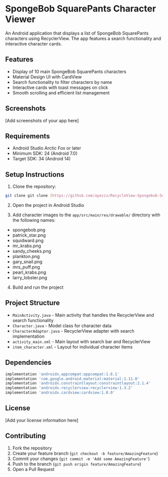 # SpongeBob SquarePants Character Viewer

An Android application that displays a list of SpongeBob SquarePants characters using RecyclerView. The app features a search functionality and interactive character cards.

## Features

- Display of 10 main SpongeBob SquarePants characters
- Material Design UI with CardView
- Search functionality to filter characters by name
- Interactive cards with toast messages on click
- Smooth scrolling and efficient list management

## Screenshots

[Add screenshots of your app here]

## Requirements

- Android Studio Arctic Fox or later
- Minimum SDK: 24 (Android 7.0)
- Target SDK: 34 (Android 14)

## Setup Instructions

1. Clone the repository:
```bash
git clone git clone [https://github.com/ayezix/RecycleView-Spongebob-Squarepants](https://github.com/ayezix/RecycleView-SpongeBob).git
```

2. Open the project in Android Studio

3. Add character images to the `app/src/main/res/drawable/` directory with the following names:
- spongebob.png
- patrick_star.png
- squidward.png
- mr_krabs.png
- sandy_cheeks.png
- plankton.png
- gary_snail.png
- mrs_puff.png
- pearl_krabs.png
- larry_lobster.png

4. Build and run the project

## Project Structure

- `MainActivity.java` - Main activity that handles the RecyclerView and search functionality
- `Character.java` - Model class for character data
- `CharacterAdapter.java` - RecyclerView adapter with search implementation
- `activity_main.xml` - Main layout with search bar and RecyclerView
- `item_character.xml` - Layout for individual character items

## Dependencies

```gradle
implementation 'androidx.appcompat:appcompat:1.6.1'
implementation 'com.google.android.material:material:1.11.0'
implementation 'androidx.constraintlayout:constraintlayout:2.1.4'
implementation 'androidx.recyclerview:recyclerview:1.3.2'
implementation 'androidx.cardview:cardview:1.0.0'
```

## License

[Add your license information here]

## Contributing

1. Fork the repository
2. Create your feature branch (`git checkout -b feature/AmazingFeature`)
3. Commit your changes (`git commit -m 'Add some AmazingFeature'`)
4. Push to the branch (`git push origin feature/AmazingFeature`)
5. Open a Pull Request 
